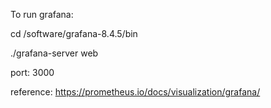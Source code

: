 To run grafana:

cd  /software/grafana-8.4.5/bin

./grafana-server web 

port: 3000

reference: https://prometheus.io/docs/visualization/grafana/

